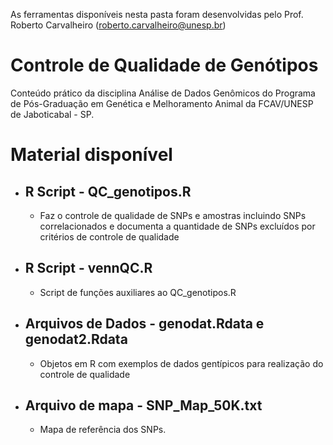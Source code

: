 As ferramentas disponíveis nesta pasta foram desenvolvidas pelo Prof. Roberto Carvalheiro (roberto.carvalheiro@unesp.br)

# Controle de Qualidade de Genótipos 

Conteúdo prático da disciplina Análise de Dados Genômicos do Programa de Pós-Graduação em Genética e Melhoramento Animal da FCAV/UNESP de Jaboticabal - SP.

# Material disponível

* ## R Script - QC_genotipos.R
    * Faz o controle de qualidade de SNPs e amostras incluindo SNPs correlacionados e documenta a quantidade de SNPs excluídos por critérios de controle de qualidade
    
* ## R Script - vennQC.R
    * Script de funções auxiliares ao QC_genotipos.R

* ## Arquivos de Dados - genodat.Rdata e genodat2.Rdata
    * Objetos em R com exemplos de dados gentípicos para realização do controle de qualidade
    
* ## Arquivo de mapa - SNP_Map_50K.txt
    * Mapa de referência dos SNPs.

